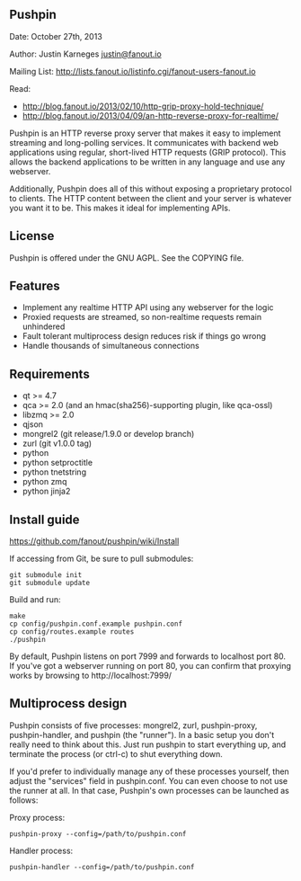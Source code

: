 Pushpin
-------
Date: October 27th, 2013

Author: Justin Karneges <justin@fanout.io>

Mailing List: http://lists.fanout.io/listinfo.cgi/fanout-users-fanout.io

Read:
  * http://blog.fanout.io/2013/02/10/http-grip-proxy-hold-technique/
  * http://blog.fanout.io/2013/04/09/an-http-reverse-proxy-for-realtime/

Pushpin is an HTTP reverse proxy server that makes it easy to implement streaming and long-polling services. It communicates with backend web applications using regular, short-lived HTTP requests (GRIP protocol). This allows the backend applications to be written in any language and use any webserver.

Additionally, Pushpin does all of this without exposing a proprietary protocol to clients. The HTTP content between the client and your server is whatever you want it to be. This makes it ideal for implementing APIs.

License
-------

Pushpin is offered under the GNU AGPL. See the COPYING file.

Features
--------

  * Implement any realtime HTTP API using any webserver for the logic
  * Proxied requests are streamed, so non-realtime requests remain unhindered
  * Fault tolerant multiprocess design reduces risk if things go wrong
  * Handle thousands of simultaneous connections

Requirements
------------

  * qt >= 4.7
  * qca >= 2.0 (and an hmac(sha256)-supporting plugin, like qca-ossl)
  * libzmq >= 2.0
  * qjson
  * mongrel2 (git release/1.9.0 or develop branch)
  * zurl (git v1.0.0 tag)
  * python
  * python setproctitle
  * python tnetstring
  * python zmq
  * python jinja2

Install guide
-------------

https://github.com/fanout/pushpin/wiki/Install

If accessing from Git, be sure to pull submodules:

    git submodule init
    git submodule update

Build and run:

    make
    cp config/pushpin.conf.example pushpin.conf
    cp config/routes.example routes
    ./pushpin

By default, Pushpin listens on port 7999 and forwards to localhost port 80. If you've got a webserver running on port 80, you can confirm that proxying works by browsing to http://localhost:7999/

Multiprocess design
-------------------

Pushpin consists of five processes: mongrel2, zurl, pushpin-proxy, pushpin-handler, and pushpin (the "runner"). In a basic setup you don't really need to think about this. Just run pushpin to start everything up, and terminate the process (or ctrl-c) to shut everything down.

If you'd prefer to individually manage any of these processes yourself, then adjust the "services" field in pushpin.conf. You can even choose to not use the runner at all. In that case, Pushpin's own processes can be launched as follows:

Proxy process:

    pushpin-proxy --config=/path/to/pushpin.conf

Handler process:

    pushpin-handler --config=/path/to/pushpin.conf
